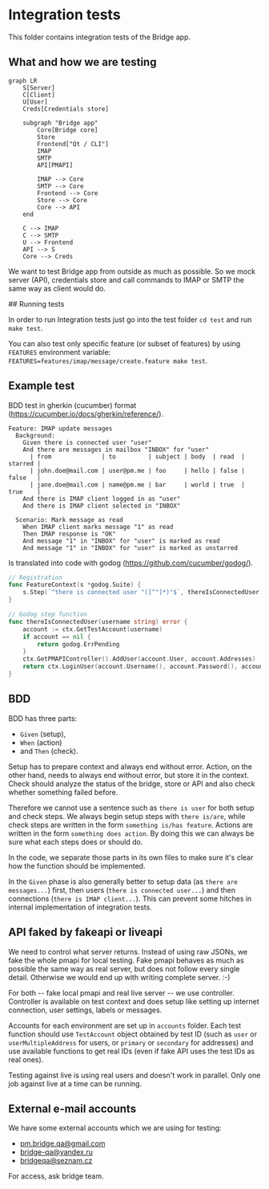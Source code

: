 # Integration tests

This folder contains integration tests of the Bridge app.

## What and how we are testing

```mermaid
graph LR
    S[Server]
    C[Client]
    U[User]
    Creds[Credentials store]

    subgraph "Bridge app"
        Core[Bridge core]
        Store
        Frontend["Qt / CLI"]
        IMAP
        SMTP
        API[PMAPI]

        IMAP --> Core
        SMTP --> Core
        Frontend --> Core
        Store --> Core
        Core --> API
    end

    C --> IMAP
    C --> SMTP
    U --> Frontend
    API --> S
    Core --> Creds
```

We want to test Bridge app from outside as much as possible. So we mock server (API),
credentials store and call commands to IMAP or SMTP the same way as client would do.

## Running tests

In order to run Integration tests just go into the test folder `cd test`
and run `make test`.

You can also test only specific feature (or subset of features) by using `FEATURES` environment 
variable: `FEATURES=features/imap/message/create.feature make test`.

## Example test

BDD test in gherkin (cucumber) format (https://cucumber.io/docs/gherkin/reference/).

```
Feature: IMAP update messages
  Background:
    Given there is connected user "user"
    And there are messages in mailbox "INBOX" for "user"
      | from              | to         | subject | body  | read  | starred |
      | john.doe@mail.com | user@pm.me | foo     | hello | false | false   |
      | jane.doe@mail.com | name@pm.me | bar     | world | true  | true    |
    And there is IMAP client logged in as "user"
    And there is IMAP client selected in "INBOX"

  Scenario: Mark message as read
    When IMAP client marks message "1" as read
    Then IMAP response is "OK"
    And message "1" in "INBOX" for "user" is marked as read
    And message "1" in "INBOX" for "user" is marked as unstarred
```

Is translated into code with godog (https://github.com/cucumber/godog/).

```go
// Registration
func FeatureContext(s *godog.Suite) {
	s.Step(`^there is connected user "([^"]*)"$`, thereIsConnectedUser)
}

// Godog step function
func thereIsConnectedUser(username string) error {
	account := ctx.GetTestAccount(username)
	if account == nil {
		return godog.ErrPending
	}
	ctx.GetPMAPIController().AddUser(account.User, account.Addresses)
	return ctx.LoginUser(account.Username(), account.Password(), account.MailboxPassword())
}
```

## BDD

BDD has three parts:

* `Given` (setup),
* `When` (action)
* and `Then` (check).

Setup has to prepare context and always end without error. Action, on
the other hand, needs to always end without error, but store it in 
the context. Check should analyze the status of the bridge, store or
API and also check whether something failed before.

Therefore we cannot use a sentence such as `there is user` for both
setup and check steps. We always begin setup steps with `there is/are`,
while check steps are written in the form `something is/has feature`.
Actions are written in the form `something does action`. By doing this
we can always be sure what each steps does or should do.

In the code, we separate those parts in its own files to make sure
it's clear how the function should be implemented.

In the `Given` phase is also generally better to setup data (as `there are messages...`) 
first, then users (`there is connected user...`) and then connections (`there is IMAP client...`). 
This can prevent some hitches in internal implementation of integration tests.

## API faked by fakeapi or liveapi

We need to control what server returns. Instead of using raw JSONs,
we fake the whole pmapi for local testing. Fake pmapi behaves as much
as possible the same way as real server, but does not follow every
single detail. Otherwise we would end up with writing complete server. :-)

For both -- fake local pmapi and real live server -- we use controller.
Controller is available on test context and does setup like setting up
internet connection, user settings, labels or messages.

Accounts for each environment are set up in `accounts` folder. Each
test function should use `TestAccount` object obtained by test ID
(such as `user` or `userMultipleAddress` for users, or `primary`
or `secondary` for addresses) and use available functions to get real
IDs (even if fake API uses the test IDs as real ones).

Testing against live is using real users and doesn't work in parallel.
Only one job against live at a time can be running.

## External e-mail accounts

We have some external accounts which we are using for testing:

* pm.bridge.qa@gmail.com
* bridge-qa@yandex.ru
* bridgeqa@seznam.cz

For access, ask bridge team.
